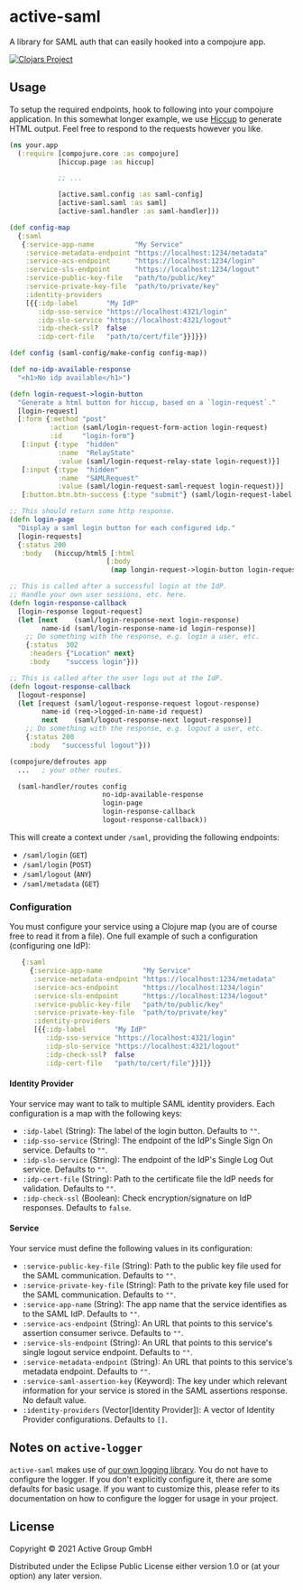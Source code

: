 # active-saml

A library for SAML auth that can easily hooked into a compojure app.

[![Clojars Project](https://img.shields.io/clojars/v/de.active-group/active-saml.svg)](https://clojars.org/de.active-group/active-saml)

## Usage
To setup the required endpoints, hook to following into your compojure
application. In this somewhat longer example, we use
[Hiccup](https://github.com/weavejester/hiccup) to generate HTML output. Feel
free to respond to the requests however you like.

```clojure
(ns your.app
  (:require [compojure.core :as compojure]
            [hiccup.page :as hiccup]

            ;; ...

            [active.saml.config :as saml-config]
            [active-saml.saml :as saml]
            [active-saml.handler :as saml-handler]))

(def config-map
  {:saml
   {:service-app-name          "My Service"
    :service-metadata-endpoint "https://localhost:1234/metadata"
    :service-acs-endpoint      "https://localhost:1234/login"
    :service-sls-endpoint      "https://localhost:1234/logout"
    :service-public-key-file   "path/to/public/key"
    :service-private-key-file  "path/to/private/key"
    :identity-providers
    [{{:idp-label       "My IdP"
       :idp-sso-service "https://localhost:4321/login"
       :idp-slo-service "https://localhost:4321/logout"
       :idp-check-ssl?  false
       :idp-cert-file   "path/to/cert/file"}}]}})

(def config (saml-config/make-config config-map))

(def no-idp-available-response
  "<h1>No idp available</h1>")

(defn login-request->login-button
  "Generate a html button for hiccup, based on a `login-request`."
  [login-request]
  [:form {:method "post"
          :action (saml/login-request-form-action login-request)
          :id     "login-form"}
   [:input {:type  "hidden"
            :name  "RelayState"
            :value (saml/login-request-relay-state login-request)}]
   [:input {:type  "hidden"
            :name  "SAMLRequest"
            :value (saml/login-request-saml-request login-request)}]
   [:button.btn.btn-success {:type "submit"} (saml/login-request-label login-request)]])

;; This should return some http response.
(defn login-page
  "Display a saml login button for each configured idp."
  [login-requests]
  {:status 200
   :body   (hiccup/html5 [:html
                        [:body
                         (map longin-request->login-button login-requests)]])})

;; This is called after a successful login at the IdP.
;; Handle your own user sessions, etc. here.
(defn login-response-callback
  [login-response logout-request]
  (let [next    (saml/login-response-next login-response)
        name-id (saml/login-response-name-id login-response)]
    ;; Do something with the response, e.g. login a user, etc.
    {:status  302
     :headers {"Location" next}
     :body    "success login"}))

;; This is called after the user logs out at the IdP.
(defn logout-response-callback
  [logout-response]
  (let [request (saml/logout-response-request logout-response)
        name-id (req->logged-in-name-id request)
        next    (saml/logout-response-next logout-response)]
    ;; Do something with the response, e.g. logout a user, etc.
    {:status 200
     :body   "successful logout"}))

(compojure/defroutes app
  ...   ; your other routes.

  (saml-handler/routes config
                       no-idp-available-response
                       login-page
                       login-response-callback
                       logout-response-callback))
```

This will create a context under `/saml`, providing the following
endpoints:

- `/saml/login` (`GET`)
- `/saml/login` (`POST`)
- `/saml/logout` (`ANY`)
- `/saml/metadata` (`GET`)

### Configuration

You must configure your service using a Clojure map (you are of course free
to read it from a file).
One full example of such a configuration (configuring one IdP):

```clojure
   {:saml
     {:service-app-name          "My Service"
      :service-metadata-endpoint "https://localhost:1234/metadata"
      :service-acs-endpoint      "https://localhost:1234/login"
      :service-sls-endpoint      "https://localhost:1234/logout"
      :service-public-key-file   "path/to/public/key"
      :service-private-key-file  "path/to/private/key"
      :identity-providers
      [{{:idp-label       "My IdP"
         :idp-sso-service "https://localhost:4321/login"
         :idp-slo-service "https://localhost:4321/logout"
         :idp-check-ssl?  false
         :idp-cert-file   "path/to/cert/file"}}]}}
```

#### Identity Provider

Your service may want to talk to multiple SAML identity providers.
Each configuration is a map with the following keys:

- `:idp-label` (String): The label of the login button. Defaults to `""`.
- `:idp-sso-service` (String): The endpoint of the IdP's Single Sign On service.
  Defaults to `""`.
- `:idp-slo-service` (String): The endpoint of the IdP's Single Log Out service.
  Defaults to `""`.
- `:idp-cert-file` (String): Path to the certificate file the IdP needs for
    validation. Defaults to `""`.
- `:idp-check-ssl` (Boolean): Check encryption/signature on IdP responses.
  Defaults to `false`.

#### Service

Your service must define the following values in its configuration:
- `:service-public-key-file` (String): Path to the public key file used for the
  SAML communication. Defaults to `""`.
- `:service-private-key-file` (String): Path to the private key file used for
  the SAML communication. Defaults to `""`.
- `:service-app-name` (String): The app name that the service identifies as to
    the SAML IdP. Defaults to `""`.
- `:service-acs-endpoint` (String): An URL that points to this service's
    assertion consumer serivce. Defaults to `""`.
- `:service-sls-endpoint` (String): An URL that points to this service's single
    logout service endpoint. Defaults to `""`.
- `:service-metadata-endpoint` (String): An URL that points to this service's
    metadata endpoint. Defaults to `""`.
- `:service-saml-assertion-key` (Keyword): The key under which relevant
  information for your service is stored in the SAML assertions response.
  No default value.
- `:identity-providers` (Vector[Identity Provider]): A vector of Identity
  Provider configurations. Defaults to `[]`.
  

## Notes on `active-logger`

`active-saml` makes use of [our own logging
library](https://github.com/active-group/active-logger).
You do not have to configure the logger. If you don't explicitly configure it,
there are some defaults for basic usage.
If you want to customize this, please refer to its documentation on how to
configure the logger for usage in your project.

## License

Copyright © 2021 Active Group GmbH

Distributed under the Eclipse Public License either version 1.0 or (at
your option) any later version.
